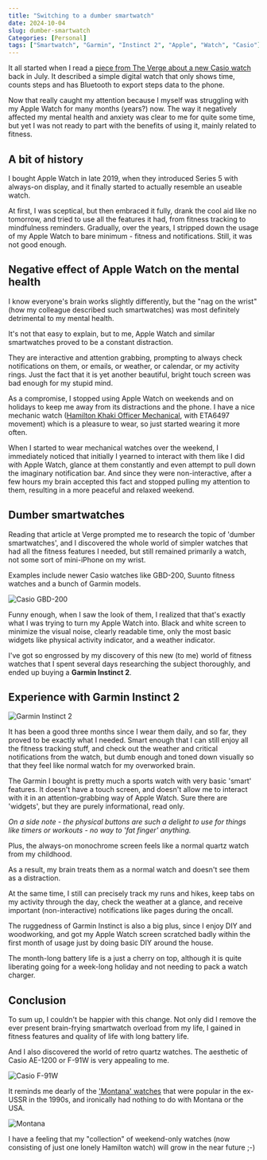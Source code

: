 ```yaml
---
title: "Switching to a dumber smartwatch"
date: 2024-10-04
slug: dumber-smartwatch
Categories: [Personal]
tags: ["Smartwatch", "Garmin", "Instinct 2", "Apple", "Watch", "Casio"]
---
```


It all started when I read a [piece from The Verge about a new Casio watch](https://www.theverge.com/24206037/casio-ws-b1000-review-smartwatch-wearable) back in July. It described a simple digital watch that only shows time, counts steps and has Bluetooth to export steps data to the phone.

Now that really caught my attention because I myself was struggling with my Apple Watch for many months (years?) now. The way it negatively affected my mental health and anxiety was clear to me for quite some time, but yet I was not ready to part with the benefits of using it, mainly related to fitness.

## A bit of history

I bought Apple Watch in late 2019, when they introduced Series 5 with always-on display, and it finally started to actually resemble an useable watch.

At first, I was sceptical, but then embraced it fully, drank the cool aid like no tomorrow, and tried to use all the features it had, from fitness tracking to mindfulness reminders.
Gradually, over the years, I stripped down the usage of my Apple Watch to bare minimum - fitness and notifications. Still, it was not good enough.

## Negative effect of Apple Watch on the mental health

I know everyone's brain works slightly differently, but the "nag on the wrist" (how my colleague described such smartwatches) was most definitely detrimental to my mental health.

It's not that easy to explain, but to me, Apple Watch and similar smartwatches proved to be a constant distraction.

They are interactive and attention grabbing, prompting to always check notifications on them, or emails, or weather, or calendar, or my activity rings. Just the fact that it is yet another beautiful, bright touch screen was bad enough for my stupid mind.

As a compromise, I stopped using Apple Watch on weekends and on holidays to keep me away from its distractions and the phone. I have a nice mechanic watch ([Hamilton Khaki Officer Mechanical](https://www.hamiltonwatch.com/en-ie/h69619533-khaki-field-officer-mechanical.html), with ETA6497 movement) which is a pleasure to wear, so just started wearing it more often.

When I started to wear mechanical watches over the weekend, I immediately noticed that initially I yearned to interact with them like I did with Apple Watch, glance at them constantly and even attempt to pull down the imaginary notification bar. And since they were non-interactive, after a few hours my brain accepted this fact and stopped pulling my attention to them, resulting in a more peaceful and relaxed weekend.

## Dumber smartwatches

Reading that article at Verge prompted me to research the topic of 'dumber smartwatches', and I discovered the whole world of simpler watches that had all the fitness features I needed, but still remained primarily a watch, not some sort of mini-iPhone on my wrist. 

Examples include newer Casio watches like GBD-200, Suunto fitness watches and a bunch of Garmin models.

![Casio GBD-200](/images/casio_gbd200.jpg)

Funny enough, when I saw the look of them, I realized that that's exactly what I was trying to turn my Apple Watch into. Black and white screen to minimize the visual noise, clearly readable time, only the most basic widgets like physical activity indicator, and a weather indicator.

I've got so engrossed by my discovery of this new (to me) world of fitness watches that I spent several days researching the subject thoroughly, and ended up buying a **Garmin Instinct 2**.

## Experience with Garmin Instinct 2

![Garmin Instinct 2](/images/garmin_instinct_2.jpg)

It has been a good three months since I wear them daily, and so far, they proved to be exactly what I needed. Smart enough that I can still enjoy all the fitness tracking stuff, and check out the weather and critical notifications from the watch, but dumb enough and toned down visually so that they feel like normal watch for my overworked brain.

The Garmin I bought is pretty much a sports watch with very basic 'smart' features. It doesn't have a touch screen, and doesn't allow me to interact with it in an attention-grabbing way of Apple Watch. Sure there are 'widgets', but they are purely informational, read only.

*On a side note - the physical buttons are such a delight to use for things like timers or workouts - no way to 'fat finger' anything.*

Plus, the always-on monochrome screen feels like a normal quartz watch from my childhood.

As a result, my brain treats them as a normal watch and doesn't see them as a distraction.

At the same time, I still can precisely track my runs and hikes, keep tabs on my activity through the day, check the weather at a glance, and receive important (non-interactive) notifications like pages during the oncall.

The ruggedness of Garmin Instinct is also a big plus, since I enjoy DIY and woodworking, and got my Apple Watch screen scratched badly within the first month of usage just by doing basic DIY around the house.

The month-long battery life is a just a cherry on top, although it is quite liberating going for a week-long holiday and not needing to pack a watch charger.

## Conclusion

To sum up, I couldn't be happier with this change.
Not only did I remove the ever present brain-frying smartwatch overload from my life, I gained in fitness features and quality of life with long battery life.

And I also discovered the world of retro quartz watches. The aesthetic of Casio AE-1200 or F-91W is very appealing to me.

![Casio F-91W](/images/casio_f91w.jpg)

It reminds me dearly of the ['Montana' watches](https://ru.wikipedia.org/wiki/Montana_(%D1%87%D0%B0%D1%81%D1%8B)) that were popular in the ex-USSR in the 1990s, and ironically had nothing to do with Montana or the USA.

![Montana](/images/montana.jpg)

I have a feeling that my "collection" of weekend-only watches (now consisting of just one lonely Hamilton watch) will grow in the near future ;-)
